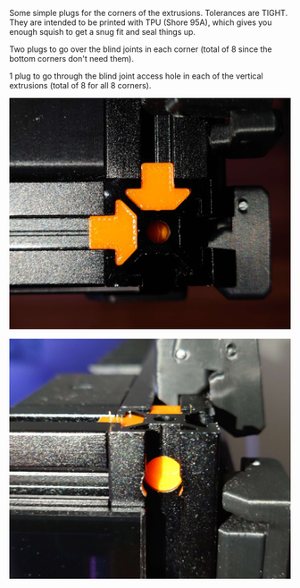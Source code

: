 Some simple plugs for the corners of the extrusions.  Tolerances are TIGHT.  They are intended to be printed with TPU (Shore 95A), which gives you enough squish to get a snug fit and seal things up.

Two plugs to go over the blind joints in each corner (total of 8 since the bottom corners don't need them).

1 plug to go through the blind joint access hole in each of the vertical extrusions (total of 8 for all 8 corners).

![Top View](https://github.com/oogoom/Voron-Mods/blob/main/Extrusion-Plugs/images/DSC_32302.jpg)

![Side View](https://github.com/oogoom/Voron-Mods/blob/main/Extrusion-Plugs/images/DSC_32312.jpg)

